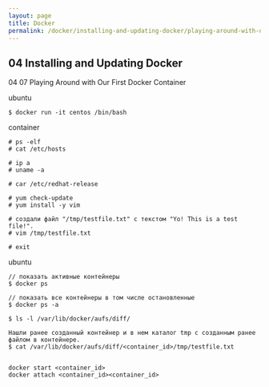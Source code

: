 ```yaml
---
layout: page
title: Docker
permalink: /docker/installing-and-updating-docker/playing-around-with-our-first-docker-dontainer/
---
```



## 04 Installing and Updating Docker

04 07 Playing Around with Our First Docker Container

ubuntu

    $ docker run -it centos /bin/bash

container

    # ps -elf
    # cat /etc/hosts

    # ip a
    # uname -a

    # car /etc/redhat-release

    # yum check-update
    # yum install -y vim

    # создали файл "/tmp/testfile.txt" с текстом "Yo! This is a test file!".
    # vim /tmp/testfile.txt

    # exit

ubuntu

    // показать активные контейнеры
    $ docker ps

    // показать все контейнеры в том числе остановленные
    $ docker ps -a

    $ ls -l /var/lib/docker/aufs/diff/

    Нашли ранее созданный контейнер и в нем каталог tmp с созданным ранее файлом в контейнере.
    $ cat /var/lib/docker/aufs/diff/<container_id>/tmp/testfile.txt


    docker start <container_id>
    docker attach <container_id><container_id>
